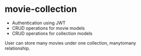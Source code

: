 # movie-collection
- Authentication using JWT
- CRUD operations for movie models
- CRUD operations for collection models

User can store many movies under one collection, manytomany relationship.

